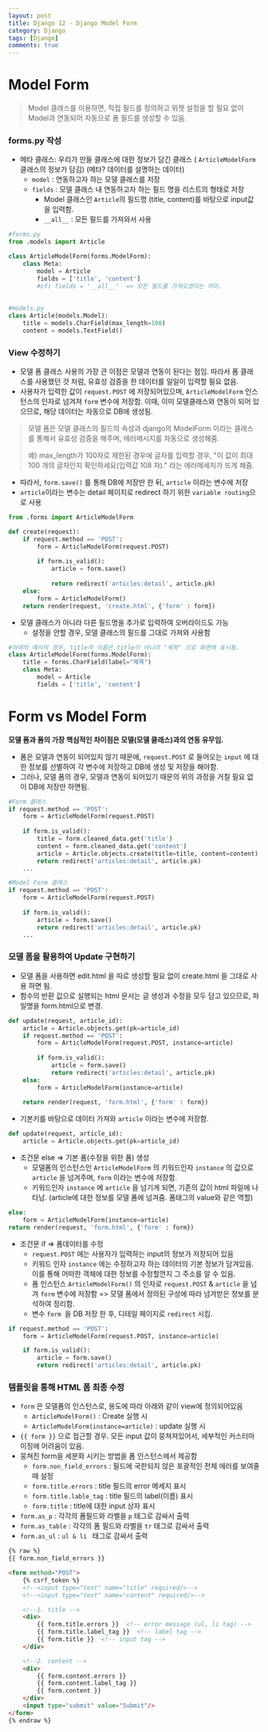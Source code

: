 ```yaml
---
layout: post
title: Django 12 - Django Model Form
category: Django
tags: [Django]
comments: true
---
```




# Model Form 

> Model 클래스를 이용하면, 직접 필드를 정의하고 위젯 설정을 할 필요 없이 Model과 연동되어 자동으로 폼 필드를 생성할 수 있음.

### forms.py 작성

- 메타 클래스:  우리가 만들 클래스에 대한 정보가 담긴 클래스 ( `ArticleModelForm` 클래스의 정보가 담김)
  (메타? 데이터를 설명하는 데이터)
  - `model` :  연동하고자 하는 모델 클래스를 저장
  - `fields` : 모델 클래스 내 연동하고자 하는 필드 명을 리스트의 형태로 저장
    - Model 클래스인 `Article`의  필드명 (title, content)를 바탕으로 input값을 입력함.
    - `__all__` : 모든 필드를 가져와서 사용

```python
#forms.py
from .models import Article

class ArticleModelForm(forms.ModelForm):
    class Meta:
        model = Article
        fields = ['title', 'content']        
        #cf) fields = '__all__'  => 모든 필드를 가져오겠다는 의미.
        
        
#models.py
class Article(models.Model):
    title = models.CharField(max_length=100)
    content = models.TextField()
```


### View 수정하기

- 모델 폼 클래스 사용의 가장 큰 이점은 모델과 연동이 된다는 점임. 따라서 폼 클래스를 사용했던 것 처럼, 유효성 검증을 한 데이터를 일일이 입력할 필요 없음. 
- 사용자가 입력한 값이 `request.POST` 에 저장되어있으며,  `ArticleModelForm` 인스턴스의 인자로 넘겨져 `form` 변수에 저장함. 이때, 이미 모델클래스와 연동이 되어 있으므로, 해당 데이터는 자동으로 DB에 생성됨.

> 모델 폼은 모델 클래스의 필드의 속성과 django의 ModelForm 이라는 클래스를 통해서 유효성 검증을 해주며, 에러메시지를 자동으로 생성해줌.  
>
> 예) max_length가 100자로 제한된 경우에  글자를 입력할 경우, 
> "이 값이 최대 100 개의 글자인지 확인하세요(입력값 108 자)." 라는 에러메세지가 뜨게 해줌.

- 따라서, `form.save()` 를 통해 DB에 저장만 한 뒤, `article` 이라는 변수에 저장
- `article`이라는 변수는 detail 페이지로 redirect 하기 위한 `variable routing`으로 사용 

```python
from .forms import ArticleModelForm 

def create(request):
    if request.method == 'POST':
        form = ArticleModelForm(request.POST)
        
        if form.is_valid():
            article = form.save()
            
            return redirect('articles:detail', article.pk)
    else:
        form = ArticleModelForm()
    return render(request, 'create.html', {'form' : form})
```



- 모델 클래스가 아니라 다른 필드명을 추가로 입력하여 오버라이드도 가능
  - 설정을 안할 경우, 모델 클래스의 필드를 그대로 가져와 사용함

```python
#아래의 예시의 경우, title의 이름은 title이 아니라 "제목" 으로 화면에 표시됨.
class ArticleModelForm(forms.ModelForm):
    title = forms.CharField(label="제목")
    class Meta:
        model = Article
        fields = ['title', 'content']
```



# Form vs Model Form

**모델 폼과 폼의 가장 핵심적인 차이점은 모델(모델 클래스)과의 연동 유무임.**
- 폼은 모델과 연동이 되어있지 않기 때문에, `request.POST` 로 들어오는 `input` 에 대한 정보를 선별하여 각 변수에 저장하고 DB에 생성 및 저장을 해야함.
- 그러나, 모델 폼의 경우, 모델과 연동이 되어있기 때문의 위의 과정을 거칠 필요 없이 DB에 저장만 하면됨.

```python
#Form 클래스
if request.method == 'POST':
    form = ArticleModelForm(request.POST)
	
    if form.is_valid():
        title = form.cleaned_data.get('title')
        content = form.cleaned_data.get('content')
        article = Article.objects.create(title=title, content=content)  
        return redirect('articles:detail', article.pk)
    ...

#Model Form 클래스
if request.method == 'POST':
    form = ArticleModelForm(request.POST)
	
    if form.is_valid():
        article = form.save()
        return redirect('articles:detail', article.pk)
    ...
```



### 모델 폼을 활용하여 Update 구현하기

- 모델 폼을 사용하면 edit.html 을 따로 생성할 필요 없이 create.html 을 그대로 사용 하면 됨.
- 함수의 반환 값으로 실행되는 html 문서는 글 생성과 수정을 모두 담고 있으므로,  파일명을 form.html으로 변경.

```python
def update(request, article_id):
    article = Article.objects.get(pk=article_id)
    if request.method == 'POST':
        form = ArticleModelForm(request.POST, instance=article)
        
        if form.is_valid():
            article = form.save()
            return redirect('articles:detail', article.pk)
    else:
        form = ArticleModelForm(instance=article)
        
    return render(request, 'form.html', {'form' : form})
```



- 기본키를 바탕으로 데이터 가져와 `article` 이라는 변수에 저장함.

```python
def update(request, article_id):
    article = Article.objects.get(pk=article_id)
```



- 조건문 else  => 기본 폼(수정을 위한 폼) 생성
  - 모델폼의 인스턴스인 `ArticleModelForm` 의 키워드인자 `instance` 의 값으로  `article` 을 넘겨주며,
    `form` 이라는 변수에 저장함.
  - 키워드인자 `instance` 에 `article` 을 넘기게 되면, 기존의 값이 html 파일에 나타남.
    (article에 대한 정보를 모델 폼에 넘겨줌. 폼태그의 value와 같은 역할)

```python
else:
    form = ArticleModelForm(instance=article) 
return render(request, 'form.html', {'form' : form})
```



- 조건문 if => 폼데이터를 수정
  - `request.POST` 에는 사용자가 입력하는 input의 정보가 저장되어 있음
  - 키워드 인자 `instance`  에는 수정하고자 하는 데이터의 기본 정보가 담겨있음. 이를 통해 어떠한 객체에 대한 정보를 수정할껀지 그 주소를 알 수 있음.
  - 폼 인스턴스 `ArticleModelForm()` 의 인자로 `request.POST`  &  `article` 을  넘겨  `form`  변수에 저장함  => 모델 폼에서 정의된 구성에 따라 넘겨받은 정보를 분석하여 정리함.
  - 변수 `form `을 DB 저장 한 후, 디테일 페이지로 `redirect` 시킴.

```python
if request.method == 'POST':
    form = ArticleModelForm(request.POST, instance=article)

    if form.is_valid():
        article = form.save()
        return redirect('articles:detail', article.pk)
```



### 템플릿을 통해  HTML 폼 최종 수정

- `form` 은 모델폼의 인스턴스로, 용도에 따라 아래와 같이 view에 정의되어있음
  - `ArticleModelForm()`  : Create 실행 시
  - `ArticleModelForm(instance=article)`  : update 실행 시
- `{{ form }}`  으로 접근할 경우. 모든 input 값이 뭉쳐져있어서,  세부적인 커스터마이징에 어려움이 있음.
- 뭉쳐진 form을 세분화 시키는 방법을 폼 인스턴스에서 제공함
  - `form.non_field_errors` : 필드에 국한되지 않은 포괄적인 전체 에러를 보여줄 때 설정
  - `form.title.errors` : title 필드의 error 메세지 표시
  - `form.title.lable_tag` : title 필드의 label(이름) 표시
  - `form.title` : title에 대한 input 상자 표시
- `form.as_p` : 각각의 폼필드와 라벨을 `p`  태그로 감싸서 출력
- `form.as_table` :  각각의 폼 필드와 라벨을 `tr` 태그로 감싸서 출력
- `form.as_ul` : `ul & li ` 태그로 감싸서 출력 

```html
{% raw %}
{{ form.non_field_errors }}

<form method="POST">
    {% csrf_token %}
    <!--<input type="text" name="title" required/>-->
    <!--<input type="text" name="content" required/>-->

    <!--1. title -->
    <div>
        {{ form.title.errors }}  <!-- error message (ul, li tag) -->
        {{ form.title.label_tag }}  <!-- label tag -->
        {{ form.title }}  <!-- input tag -->
    </div>

    <!--2. content -->
    <div>
        {{ form.content.errors }}
        {{ form.content.label_tag }}
        {{ form.content }}
    </div>
    <input type="submit" value="Submit"/>
</form>
{% endraw %}
```

​                                                                                                      